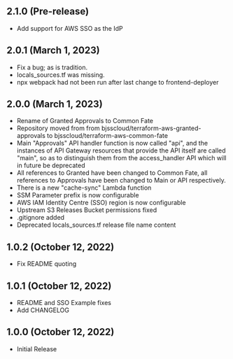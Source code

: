 ## 2.1.0 (Pre-release)

 * Add support for AWS SSO as the IdP

## 2.0.1 (March 1, 2023)

 * Fix a bug; as is tradition.
 * locals_sources.tf was missing.
 * npx webpack had not been run after last change to frontend-deployer

## 2.0.0 (March 1, 2023)

 * Rename of Granted Approvals to Common Fate
 * Repository moved from from bjsscloud/terraform-aws-granted-approvals to bjsscloud/terraform-aws-common-fate
 * Main "Approvals" API handler function is now called "api", and the instances of API Gateway resources that provide the API itself are called "main", so as to distinguish them from the access_handler API which will in future be deprecated
 * All references to Granted have been changed to Common Fate, all references to Approvals have been changed to Main or API respectively.
 * There is a new "cache-sync" Lambda function
 * SSM Parameter prefix is now configurable
 * AWS IAM Identity Centre (SSO) region is now configurable
 * Upstream S3 Releases Bucket permissions fixed
 * .gitignore added
 * Deprecated locals_sources.tf release file name content

## 1.0.2 (October 12, 2022)

 * Fix README quoting

## 1.0.1 (October 12, 2022)

 * README and SSO Example fixes
 * Add CHANGELOG

## 1.0.0 (October 12, 2022)

 * Initial Release
